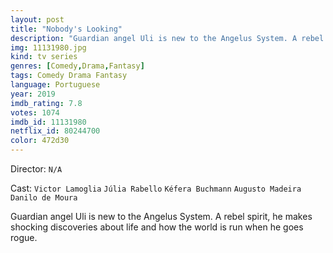```yaml
---
layout: post
title: "Nobody's Looking"
description: "Guardian angel Uli is new to the Angelus System. A rebel spirit, he makes shocking discoveries about life and how the world is run when he goes rogue..."
img: 11131980.jpg
kind: tv series
genres: [Comedy,Drama,Fantasy]
tags: Comedy Drama Fantasy 
language: Portuguese
year: 2019
imdb_rating: 7.8
votes: 1074
imdb_id: 11131980
netflix_id: 80244700
color: 472d30
---
```

Director: `N/A`  

Cast: `Victor Lamoglia` `Júlia Rabello` `Kéfera Buchmann` `Augusto Madeira` `Danilo de Moura` 

Guardian angel Uli is new to the Angelus System. A rebel spirit, he makes shocking discoveries about life and how the world is run when he goes rogue.